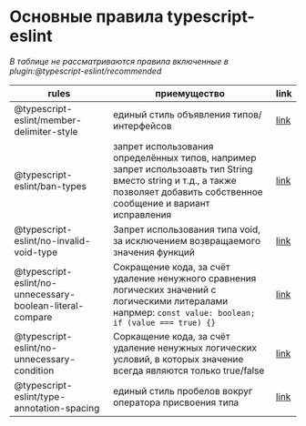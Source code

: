 # Основные правила typescript-eslint

*В таблице не рассматриваются правила включенные в plugin:@typescript-eslint/recommended*

| rules | приемущество  | link  |
|--|--| -- |
| @typescript-eslint/member-delimiter-style  | единый стиль объявления типов/интерфейсов  | [link](https://github.comypescript-eslint/typescript-eslint/blob/master/packages/eslint-plugin/docs/rules/member-delimiter-style.md) |
| @typescript-eslint/ban-types | запрет использования определённых типов, например запрет использоавть тип String вместо string и т.д., а также позволяет добавить собственное сообщение и вариант исправления  | [link](https://github.com/typescript-eslint/typescript-eslint/blob/master/packages/eslint-plugin/docs/rules/ban-types.md) |
| @typescript-eslint/no-invalid-void-type | Запрет использования типа void, за исключением возвращаемого значения функций | [link](https://github.com/typescript-eslint/typescript-eslint/blob/master/packages/eslint-plugin/docs/rules/no-invalid-void-type.md) |
| @typescript-eslint/no-unnecessary-boolean-literal-compare | Сокращение кода, за счёт удаление ненужного сравнения логических значений с логическими литералами напрмер: ```const value: boolean; if (value === true) {}```  | [link](https://github.com/typescript-eslint/typescript-eslint/blob/master/packages/eslint-plugin/docs/rules/no-unnecessary-boolean-literal-compare.md) |
| @typescript-eslint/no-unnecessary-condition | Соркащение кода, за счёт удаление ненужных   логических условий, в которых значение всегда являются только true/false | [link](https://github.com/typescript-eslint/typescript-eslint/blob/master/packages/eslint-plugin/docs/rules/no-unnecessary-condition.md) |
| @typescript-eslint/type-annotation-spacing | единый стиль пробелов вокруг оператора присвоения типа | [link](https://github.com/typescript-eslint/typescript-eslint/blob/master/packages/eslint-plugin/docs/rules/type-annotation-spacing.md) |

